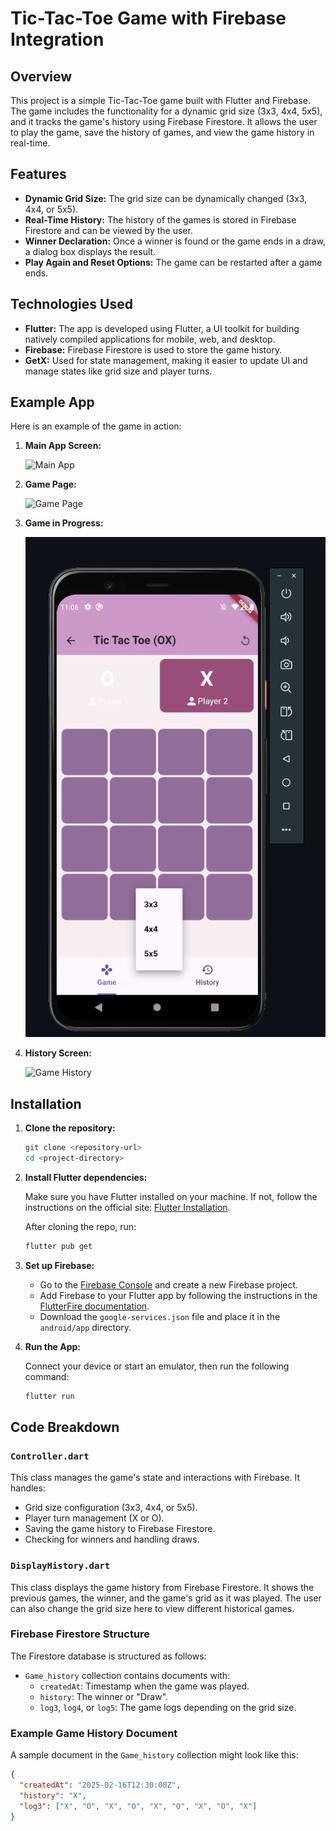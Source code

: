 # Tic-Tac-Toe Game with Firebase Integration

## Overview

This project is a simple Tic-Tac-Toe game built with Flutter and Firebase. The game includes the functionality for a dynamic grid size (3x3, 4x4, 5x5), and it tracks the game's history using Firebase Firestore. It allows the user to play the game, save the history of games, and view the game history in real-time.

## Features

- **Dynamic Grid Size:** The grid size can be dynamically changed (3x3, 4x4, or 5x5).
- **Real-Time History:** The history of the games is stored in Firebase Firestore and can be viewed by the user.
- **Winner Declaration:** Once a winner is found or the game ends in a draw, a dialog box displays the result.
- **Play Again and Reset Options:** The game can be restarted after a game ends.
  
## Technologies Used

- **Flutter:** The app is developed using Flutter, a UI toolkit for building natively compiled applications for mobile, web, and desktop.
- **Firebase:** Firebase Firestore is used to store the game history.
- **GetX:** Used for state management, making it easier to update UI and manage states like grid size and player turns.

## Example App

Here is an example of the game in action:

1. **Main App Screen:**

    ![Main App](./assets/example/001.png)

2. **Game Page:**

    ![Game Page](./assets/example/003.png)

3. **Game in Progress:**

    ![Example Game Play](./assets/images/example/004.png)

4. **History Screen:**

    ![Game History](./assets/example/005.png)

## Installation

1. **Clone the repository:**

    ```bash
    git clone <repository-url>
    cd <project-directory>
    ```

2. **Install Flutter dependencies:**

    Make sure you have Flutter installed on your machine. If not, follow the instructions on the official site: [Flutter Installation](https://flutter.dev/docs/get-started/install).

    After cloning the repo, run:

    ```bash
    flutter pub get
    ```

3. **Set up Firebase:**

    - Go to the [Firebase Console](https://console.firebase.google.com/) and create a new Firebase project.
    - Add Firebase to your Flutter app by following the instructions in the [FlutterFire documentation](https://firebase.flutter.dev/docs/overview).
    - Download the `google-services.json` file and place it in the `android/app` directory.

4. **Run the App:**

    Connect your device or start an emulator, then run the following command:

    ```bash
    flutter run
    ```

## Code Breakdown

### `Controller.dart`

This class manages the game's state and interactions with Firebase. It handles:
- Grid size configuration (3x3, 4x4, or 5x5).
- Player turn management (X or O).
- Saving the game history to Firebase Firestore.
- Checking for winners and handling draws.

### `DisplayHistory.dart`

This class displays the game history from Firebase Firestore. It shows the previous games, the winner, and the game's grid as it was played. The user can also change the grid size here to view different historical games.

### Firebase Firestore Structure

The Firestore database is structured as follows:
- `Game_history` collection contains documents with:
  - `createdAt`: Timestamp when the game was played.
  - `history`: The winner or "Draw".
  - `log3`, `log4`, or `log5`: The game logs depending on the grid size.

### Example Game History Document

A sample document in the `Game_history` collection might look like this:

```json
{
  "createdAt": "2025-02-16T12:30:00Z",
  "history": "X",
  "log3": ["X", "O", "X", "O", "X", "O", "X", "O", "X"]
}

